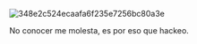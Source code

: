 ![348e2c524ecaafa6f235e7256bc80a3e](https://github.com/user-attachments/assets/677f33b6-6b19-4783-a822-5ffcf9db400d)


No conocer me molesta, es por eso que hackeo.
